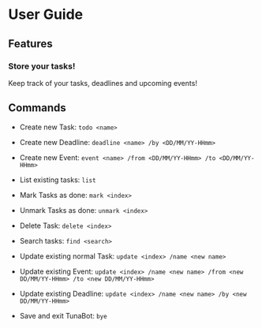 # User Guide

## Features 

### Store your tasks!

Keep track of your tasks, deadlines and upcoming events!

## Commands

- Create new Task: 
`todo <name>`

- Create new Deadline:
`deadline <name> /by <DD/MM/YY-HHmm>`

- Create new Event:
`event <name> /from <DD/MM/YY-HHmm> /to <DD/MM/YY-HHmm>`
- List existing tasks:
`list`
- Mark Tasks as done:
`mark <index>`
- Unmark Tasks as done:
`unmark <index>`
- Delete Task:
`delete <index>`
- Search tasks:
`find <search>`
- Update existing normal Task:
`update <index> /name <new name>`
- Update existing Event:
`update <index> /name <new name> /from <new DD/MM/YY-HHmm> /to <new DD/MM/YY-HHmm>`
- Update existing Deadline:
  `update <index> /name <new name> /by <new DD/MM/YY-HHmm>`
- Save and exit TunaBot:
`bye`
